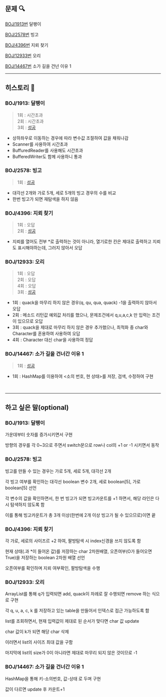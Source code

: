 ## 문제 :mag:

[BOJ/1913번](https://www.acmicpc.net/problem/1913) 달팽이

[BOJ/2578번](https://www.acmicpc.net/problem/2578) 빙고

[BOJ/4396번](https://www.acmicpc.net/problem/4396) 지뢰 찾기

[BOJ/12933번](https://www.acmicpc.net/problem/12933) 오리

[BOJ/14467번](https://www.acmicpc.net/problem/14467) 소가 길을 건넌 이유 1


---------------------------------------------------------------------------

## 히스토리 :memo:

### BOJ/1913: 달팽이

> 1회 : 시간초과<br>
> 2회 : 시간초과<br>
> 3회 : [성공](https://github.com/BumBamBi/algorithm-study/blob/main/src/algorithm/kwangwoo/week2/boj/q1913/Main.java)
- 상하좌우로 이동하는 경우에 따라 변수값 조절하여 값을 채워나감
- Scanner를 사용하여 시간초과
- BuffuredReader를 사용해도 시간초과
- BufferedWriter도 함께 사용하니 통과

### BOJ/2578: 빙고

> 1회 : [성공](https://github.com/BumBamBi/algorithm-study/tree/main/src/algorithm/kwangwoo/week2/boj/q2578)
- 대각선 2개와 가로 5개, 세로 5개의 빙고 경우의 수를 비교
- 한번 빙고가 되면 재탐색을 하지 않음

### BOJ/4396: 지뢰 찾기

> 1회 : 오답 <br>
> 2회 : [성공](https://github.com/BumBamBi/algorithm-study/blob/main/src/algorithm/kwangwoo/week2/boj/q4396/Main.java)
- 지뢰를 열어도 전부 *로 출력하는 것이 아니라, 열기로한 칸은 제대로 출력하고 지뢰도 표시해야하는데, 그러지 않아서 오답

### BOJ/12933: 오리

> 1회 : 오답 <br>
> 2회 : 오답 <br>
> 4회 : 오답 <br>
> 3회 : [성공](https://github.com/BumBamBi/algorithm-study/blob/main/src/algorithm/kwangwoo/week2/boj/q12933/Main.java)

- 1회 : quack을 마무리 하지 않은 경우(q, qu, qua, quack) -1을 출력하지 않아서 오답
- 2회 : 메소드 리턴값 예외값 처리를 했으나, 문제조건에서 q,u,a,c,k 만 입력는 조건이 있으므로 오답
- 3회 : quack을 제대로 마무리 하지 않은 경우 추가했으나, 최적화 중 char와 Character를 혼용하여 사용하여 오답
- 4회 : Character 대신 char을 사용하여 정답

### BOJ/14467: 소가 길을 건너간 이유 1

> 1회 : [성공](https://github.com/BumBamBi/algorithm-study/blob/main/src/algorithm/kwangwoo/week2/boj/q14467/Main.java)
- 1회 : HashMap를 이용하여 <소의 번호, 현 상태>를 저장, 검색, 수정하여 구현

<br>

---------------------------------------------------------------------------

## 하고 싶은 말(optional)

### BOJ/1913: 달팽이

가운데부터 숫자를 증가시키면서 구현

방향의 경우를 각 0~3으로 주면서 switch문으로 row나 col의 +1 or -1 시키면서 동작 

### BOJ/2578: 빙고

빙고를 만들 수 있는 경우는 가로 5개, 세로 5개, 대각선 2개

각 빙고 여부를 확인하는 대각선 boolean 변수 2개, 세로 boolean[5], 가로 boolean[5] 선언

각 변수의 값을 확인하면서, 한 번 빙고가 되면 빙고카운트를 +1 하면서, 해당 라인은 다시 탐색하지 않도록 함

이를 통해 빙고카운트가 총 3개 이상(한번에 2개 이상 빙고가 될 수 있으므로)이면 끝

### BOJ/4396: 지뢰 찾기

각 가로, 세로의 사이즈르 +2 하여, 팔방탐색 시 index신경을 쓰지 않도록 함

현재 상태(.과 *이 들어온 값)를 저장하는 char 2차원배열, 오픈여부(O가 들어오면 True)을 저장하는 boolean 2차원 배열 선언

오픈여부를 확인하며 지뢰 여부확인, 팔방탐색을 수행

### BOJ/12933: 오리

ArrayList를 통해 q가 입력되면 add, quack이 차례로 잘 수행되면 remove 하는 식으로 구현

각 q, u, a, c, k 를 저장하고 있는 table을 만들어서 인덱스로 접근 가능하도록 함

list를 조회하면서, 현재 입력값이 제대로 된 순서가 맞다면 char 값 update

char 값이 k가 되면 해당 char 삭제

이러면서 list의 사이즈 최대 값을 구함 

마지막에 list의 size가 0이 아니라면 제대로 마무리 되지 않은 것이므로 -1

### BOJ/14467: 소가 길을 건너간 이유 1

HashMap을 통해 키-소의번호, 값-상태 로 두며 구현

값이 다르면 update 후 카운트+1